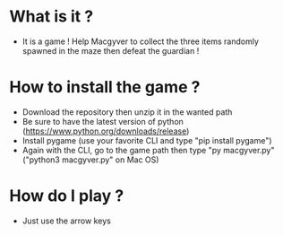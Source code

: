# What is it ?
  * It is a game ! Help Macgyver to collect the three items randomly spawned in the maze then defeat the guardian !

# How to install the game ?
  * Download the repository then unzip it in the wanted path
  * Be sure to have the latest version of python (https://www.python.org/downloads/release)
  * Install pygame (use your favorite CLI and type "pip install pygame")
  * Again with the CLI, go to the game path then type "py macgyver.py" ("python3 macgyver.py" on Mac OS)

# How do I play ?
  * Just use the arrow keys
